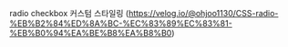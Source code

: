 radio checkbox 커스텀 스타일링
 (https://velog.io/@ohjoo1130/CSS-radio-%EB%B2%84%ED%8A%BC-%EC%83%89%EC%83%81-%EB%B0%94%EA%BE%B8%EA%B8%B0)

